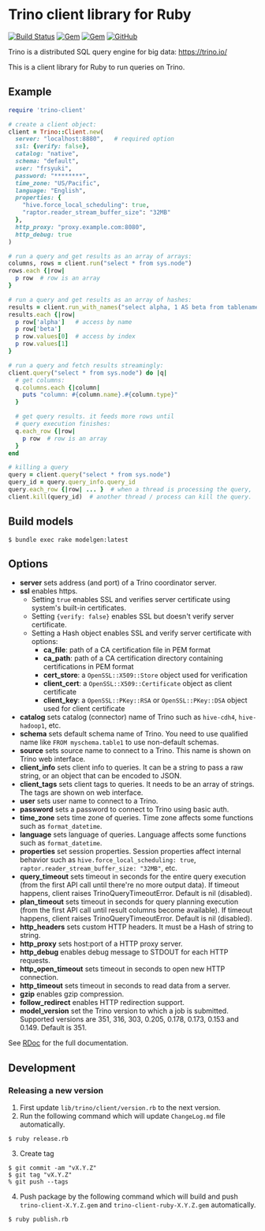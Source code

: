 # Trino client library for Ruby

[![Build Status](https://travis-ci.org/treasure-data/trino-client-ruby.svg?branch=master)](https://travis-ci.org/treasure-data/trino-client-ruby) [![Gem](https://img.shields.io/gem/v/trino-client)](https://rubygems.org/gems/trino-client) [![Gem](https://img.shields.io/gem/dt/trino-client)](https://rubygems.org/gems/trino-client) [![GitHub](https://img.shields.io/github/license/treasure-data/trino-client-ruby)]()

Trino is a distributed SQL query engine for big data:
https://trino.io/

This is a client library for Ruby to run queries on Trino.

## Example

```ruby
require 'trino-client'

# create a client object:
client = Trino::Client.new(
  server: "localhost:8880",   # required option
  ssl: {verify: false},
  catalog: "native",
  schema: "default",
  user: "frsyuki",
  password: "********",
  time_zone: "US/Pacific",
  language: "English",
  properties: {
    "hive.force_local_scheduling": true,
    "raptor.reader_stream_buffer_size": "32MB"
  },
  http_proxy: "proxy.example.com:8080",
  http_debug: true
)

# run a query and get results as an array of arrays:
columns, rows = client.run("select * from sys.node")
rows.each {|row|
  p row  # row is an array
}

# run a query and get results as an array of hashes:
results = client.run_with_names("select alpha, 1 AS beta from tablename")
results.each {|row|
  p row['alpha']   # access by name
  p row['beta']
  p row.values[0]  # access by index
  p row.values[1]
}

# run a query and fetch results streamingly:
client.query("select * from sys.node") do |q|
  # get columns:
  q.columns.each {|column|
    puts "column: #{column.name}.#{column.type}"
  }

  # get query results. it feeds more rows until
  # query execution finishes:
  q.each_row {|row|
    p row  # row is an array
  }
end

# killing a query
query = client.query("select * from sys.node")
query_id = query.query_info.query_id
query.each_row {|row| ... }  # when a thread is processing the query,
client.kill(query_id)  # another thread / process can kill the query.
```

## Build models

```
$ bundle exec rake modelgen:latest
```

## Options

* **server** sets address (and port) of a Trino coordinator server.
* **ssl** enables https.
  * Setting `true` enables SSL and verifies server certificate using system's built-in certificates.
  * Setting `{verify: false}` enables SSL but doesn't verify server certificate.
  * Setting a Hash object enables SSL and verify server certificate with options:
    * **ca_file**: path of a CA certification file in PEM format
    * **ca_path**: path of a CA certification directory containing certifications in PEM format
    * **cert_store**: a `OpenSSL::X509::Store` object used for verification
    * **client_cert**: a `OpenSSL::X509::Certificate` object as client certificate
    * **client_key**: a `OpenSSL::PKey::RSA` or `OpenSSL::PKey::DSA` object used for client certificate
* **catalog** sets catalog (connector) name of Trino such as `hive-cdh4`, `hive-hadoop1`, etc.
* **schema** sets default schema name of Trino. You need to use qualified name like `FROM myschema.table1` to use non-default schemas.
* **source** sets source name to connect to a Trino. This name is shown on Trino web interface.
* **client_info** sets client info to queries. It can be a string to pass a raw string, or an object that can be encoded to JSON.
* **client_tags** sets client tags to queries. It needs to be an array of strings. The tags are shown on web interface.
* **user** sets user name to connect to a Trino.
* **password** sets a password to connect to Trino using basic auth.
* **time_zone** sets time zone of queries. Time zone affects some functions such as `format_datetime`.
* **language** sets language of queries. Language affects some functions such as `format_datetime`.
* **properties** set session properties. Session properties affect internal behavior such as `hive.force_local_scheduling: true`, `raptor.reader_stream_buffer_size: "32MB"`, etc.
* **query_timeout** sets timeout in seconds for the entire query execution (from the first API call until there're no more output data). If timeout happens, client raises TrinoQueryTimeoutError. Default is nil (disabled).
* **plan_timeout** sets timeout in seconds for query planning execution (from the first API call until result columns become available). If timeout happens, client raises TrinoQueryTimeoutError. Default is nil (disabled).
* **http_headers** sets custom HTTP headers. It must be a Hash of string to string.
* **http_proxy** sets host:port of a HTTP proxy server.
* **http_debug** enables debug message to STDOUT for each HTTP requests.
* **http_open_timeout** sets timeout in seconds to open new HTTP connection.
* **http_timeout** sets timeout in seconds to read data from a server.
* **gzip** enables gzip compression.
* **follow_redirect** enables HTTP redirection support.
* **model_version** set the Trino version to which a job is submitted. Supported versions are 351, 316, 303, 0.205, 0.178, 0.173, 0.153 and 0.149. Default is 351.

See [RDoc](http://www.rubydoc.info/gems/presto-client/) for the full documentation.

## Development

### Releasing a new version

1. First update `lib/trino/client/version.rb` to the next version.
2. Run the following command which will update `ChangeLog.md` file automatically.
```
$ ruby release.rb
```

3. Create tag
```
$ git commit -am "vX.Y.Z"
$ git tag "vX.Y.Z"
% git push --tags
```

4. Push package by the following command which will build and push `trino-client-X.Y.Z.gem` and `trino-client-ruby-X.Y.Z.gem` automatically.
```
$ ruby publish.rb
```
